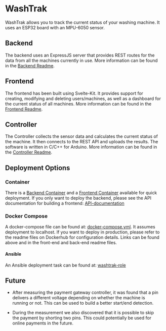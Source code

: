 # WashTrak

WashTrak allows you to track the current status of your washing machine. It uses an ESP32 board with an MPU-6050 sensor.

## Backend

The backend uses an ExpressJS server that provides REST routes for the data from all the machines currently in use. More information can be found in the [Backend Readme](https://github.com/troppes/washtrak/tree/master/backend).

## Frontend

The frontend has been built using Svelte-Kit. It provides support for creating, modifying and deleting users/machines, as well as a dashboard for the current status of all machines. More information can be found in the [Frontend Readme](https://github.com/troppes/washtrak/tree/master/frontend).

## Controller

The Controller collects the sensor data and calculates the current status of the machine. It then connects to the REST API and uploads the results. The software is written in C/C++ for Arduino. More information can be found in the [Controller Readme](https://github.com/troppes/washtrak/tree/master/controller).

## Deployment Options

### Container

There is a [Backend Container](https://hub.docker.com/repository/docker/floreitz/washtrak_backend) and a [Frontend Container](https://hub.docker.com/repository/docker/floreitz/washtrak_frontend) available for quick deployment. If you only want to deploy the backend, please see the API documentation for building a frontend: [API-documentation](https://troppes.github.io/washtrak/)

### Docker Compose

A docker-compose file can be found at: [docker-compose.yml](https://github.com/troppes/washtrak/blob/master/docker-compose.yml). It assumes deployment to localhost. If you want to deploy in production, please refer to the readme files on Dockerhub for configuration details. Links can be found above and in the front-end and back-end readme files.

#### Ansible

An Ansible deployment task can be found at: [washtrak-role](https://github.com/troppes/playbooks-public/tree/main/docker/roles/washtrak)

## Future

- After measuring the payment gateway controller, it was found that a pin delivers a different voltage depending on whether the machine is running or not. This can be used to build a better start/end detection.

- During the measurement we also discovered that it is possible to skip the payment by shorting two pins. This could potentially be used for online payments in the future.
